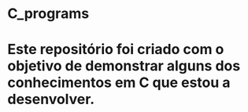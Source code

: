 # C_programs
# Este repositório foi criado com o objetivo de demonstrar alguns dos conhecimentos em C que estou a desenvolver.
